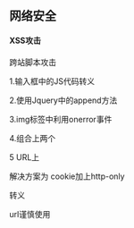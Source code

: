 ## 网络安全

#### XSS攻击

跨站脚本攻击

1.输入框中的JS代码转义

2.使用Jquery中的append方法

3.img标签中利用onerror事件

4.组合上两个

5 URL上

解决方案为 cookie加上http-only

转义

url谨慎使用

